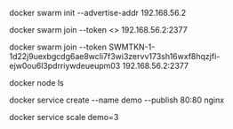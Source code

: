 docker swarm init --advertise-addr 192.168.56.2

docker swarm join --token <> 192.168.56.2:2377

docker swarm join --token SWMTKN-1-1d22j9uexbgcdg6ae8wcli7f3wi3zervv173sh16wxf8hqzjfi-ejw0ou6l3pdrriywdeueupm03 192.168.56.2:2377

docker node ls 

docker service create --name demo --publish 80:80 nginx

docker service scale demo=3